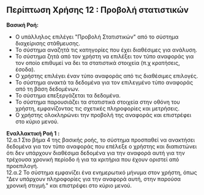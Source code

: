 ## Περίπτωση Χρήσης 12 : Προβολή στατιστικών ##

**Βασική Ροή:**

- Ο υπάλληλος επιλέγει  "Προβολή Στατιστικών" από το σύστημα διαχείρισης στάθμευσης.
- Το σύστημα αναζητά τις κατηγορίες που έχει διαθέσιμες για ανάλυση.
- Το σύστημα ζητά από τον χρήστη να επιλέξει τον τύπο αναφοράς για τον οποίο επιθυμεί να δει τα στατιστικά στοιχεία (π.χ κρατήσεις, έσοδα).
- Ο χρήστης επιλέγει έναν τύπο αναφοράς από τις διαθέσιμες επιλογές.
- Το σύστημα ανακτά τα δεδομένα για τον επιλεγμένο τύπο αναφοράς από τη βάση δεδομένων. 
- Το σύστημα επεξεργάζεται τα δεδομένα.
- Το σύστημα παρουσιάζει τα στατιστικά στοιχεία στην οθόνη του χρήστη, εμφανίζοντας τις σχετικές πληροφορίες και μετρήσεις.
- Ο χρήστης ολοκληρώνει την προβολή της αναφοράς και επιστρέφει στο κύριο μενού.

**Εναλλακτική Ροή 1 :**  
12.α.1  Στο βήμα 4 της βασικής ροής, το σύστημα προσπαθεί να ανακτήσει δεδομένα για τον τύπο αναφοράς που επέλεξε ο χρήστης και διαπιστώνει ότι δεν υπάρχουν διαθέσιμα δεδομένα για την αναφορά αυτή για την τρέχουσα χρονική περίοδο ή για τα κριτήρια που έχουν οριστεί από προεπιλογή.  
12.α.2 Το σύστημα εμφανίζει ένα ενημερωτικό μήνυμα στον χρήστη, όπως "Δεν υπάρχουν πληροφορίες για την αναφορά αυτή, στην παρούσα χρονική στιγμή." και επιστρέφει στο κύριο μενού.  
